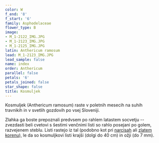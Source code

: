 ```yaml
---
color: W
f_end: '8'
f_start: '6'
family: Asphodelaceae
flower_type: B
image:
- M_1-2122_IMG.JPG
- M_1-2123_IMG.JPG
- M_1-2125_IMG.JPG
latin: Anthericum ramosum
lead: M_1-2123_IMG.JPG
lead_sample: false
name: index
order: Anthericum
parallel: false
petals: '6'
petals_joined: false
star_shape: false
title: Kosmuljek
---
```

Kosmuljek (Anthericum ramosum) raste v poletnih mesecih na suhih travnikih in v svetlih gozdovih po vsej Sloveniji. 

Zlahka ga boste prepoznali predvsem po rahlem latastem socvetju -- zvezdasti beli cvetovi s šestimi venčnimi listi so rahlo posejani po golem, razvejenem steblu. Listi rastejo iz tal (podobno kot pri [narcisah](../../daffodils/narcise.asp) ali [zlatem korenu](../Asphodelus(zlati_koren)/Zlati_Koren.asp)), le da so kosmuljkovi listi krajši (dolgi do 40 cm) in ožji (do 7 mm).
